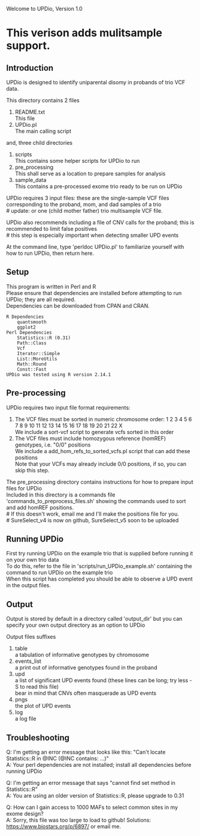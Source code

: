 Welcome to UPDio, Version 1.0

# This verison adds mulitsample support.

## Introduction 
UPDio is designed to identify uniparental disomy in probands of trio VCF data.  
	
This directory contains 2 files 
1. README.txt  
	This file
2. UPDio.pl  
	The main calling script

and, three child directories
1. scripts  
	This contains some helper scripts for UPDio to run
2. pre_processing  
	This shall serve as a location to prepare samples for analysis
3. sample_data  
	This contains a pre-processed exome trio ready to be run on UPDio
	
UPDio requires 3 input files: these are the single-sample VCF files corresponding to the proband, mom, and dad samples of a trio  
	# update: or one (child mother father) trio multisample VCF file.

UPDio also recommends including a file of CNV calls for the proband; this is recommended to limit false positives  
	# this step is especially important when detecting smaller UPD events

At the command line, type 'perldoc UPDio.pl' to familiarize yourself with how to run UPDio, then return here.


## Setup
This program is written in Perl and R  
Please ensure that dependencies are installed before attempting to run UPDio; they are all required.  
Dependencies can be downloaded from CPAN and CRAN.
	
	R Dependencies
		quantsmooth
		ggplot2
	Perl Dependencies
		Statistics::R (0.31)
		Path::Class
		Vcf
		Iterator::Simple
		List::MoreUtils
		Math::Round
		Const::Fast
	UPDio was tested using R version 2.14.1

## Pre-processing
UPDio requires two input file format requirements:
	
1. The VCF files must be sorted in numeric chromosome order: 1 2 3 4 5 6 7 8 9 10 11 12 13 14 15 16 17 18 19 20 21 22 X  
		We include a sort-vcf script to generate vcfs sorted in this order
2. The VCF files must include homozygous reference (homREF) genotypes, i.e. "0/0" positions  
		We include a add_hom_refs_to_sorted_vcfs.pl script that can add these positions  
		Note that your VCFs may already include 0/0 positions, if so, you can skip this step.

The pre_processing directory contains instructions for how to prepare input files for UPDio  
Included in this directory is a commands file 'commands_to_preprocess_files.sh' showing the commands used to sort and add homREF positions.  
	# If this doesn't work, email me and I'll make the positions file for you.  
	# SureSelect_v4 is now on github, SureSelect_v5 soon to be uploaded
	
## Running UPDio
First try running UPDio on the example trio that is supplied before running it on your own trio data  
To do this, refer to the file in 'scripts/run_UPDio_example.sh' containing the command to run UPDio on the example trio  
When this script has completed you should be able to observe a UPD event in the output files.

## Output
Output is stored by default in a directory called 'output_dir' but you can specify your own output directory as an option to UPDio

Output files suffixes
1. table  
	a tabulation of informative genotypes by chromosome
2. events_list  
	a print out of informative genotypes found in the proband
3. upd  
	a list of significant UPD events found (these lines can be long; try less -S to read this file)  
	bear in mind that CNVs often masquerade as UPD events 
4. pngs  
	the plot of UPD events
5. log  
	a log file


## Troubleshooting
Q: I'm getting an error message that looks like this: "Can't locate Statistics::R in @INC (@INC contains: ...)"  
A: Your perl dependencies are not installed; install all dependencies before running UPDio

Q: I'm getting an error message that says "cannot find set method in Statistics::R"  
A: You are using an older version of Statistics::R, please upgrade to 0.31

Q: How can I gain access to 1000 MAFs to select common sites in my exome design?  
A: Sorry, this file was too large to load to github! Solutions: https://www.biostars.org/p/6897/ or email me.
